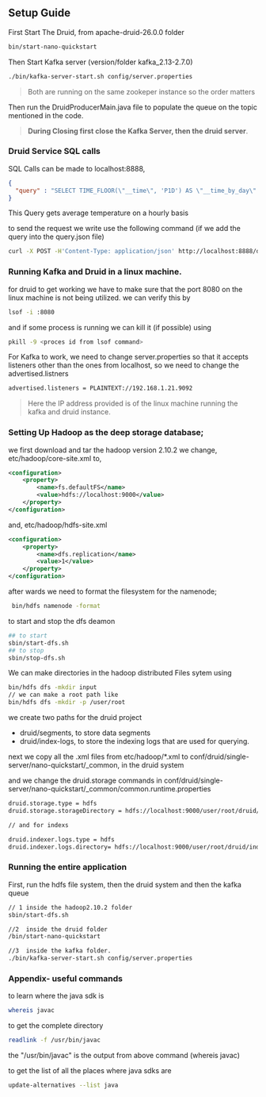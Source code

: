 ## Setup Guide
First Start The Druid, from apache-druid-26.0.0 folder

```bash
bin/start-nano-quickstart
```
Then Start Kafka server (version/folder kafka_2.13-2.7.0)

```bash
./bin/kafka-server-start.sh config/server.properties
```
> Both are running on the same zookeper instance so the order matters

Then run the DruidProducerMain.java file to populate the queue on the topic mentioned in the code. 

> **During Closing first close the Kafka Server, then the druid server**.

### Druid Service SQL calls
SQL Calls can be made to localhost:8888,

```json
{
  "query" : "SELECT TIME_FLOOR(\"__time\", 'P1D') AS \"__time_by_day\" , AVG(\"tempValue\") AS \"avg_tempValue\" FROM \"test1\" GROUP BY 1 ORDER BY 2 DESC"
}
```
This Query gets average temperature on a hourly basis

to send the request we write use the following command (if we add the query into the query.json file)

```bash
curl -X POST -H'Content-Type: application/json' http://localhost:8888/druid/v2/sql/ -d @query.json
```

### Running Kafka and Druid in a linux machine.
for druid to get working we have to make sure that the port 8080 on the linux machine is not being utilized. we can verify this by

```bash
lsof -i :8080
```
and if some process is running we can kill it (if possible) using 

```bash
pkill -9 <proces id from lsof command>
```

For Kafka to work, we need to change server.properties so that it accepts listeners other than the ones from localhost, so we need to change the advertised.listners

```bash
advertised.listeners = PLAINTEXT://192.168.1.21.9092
```
> Here the IP address provided is of the linux machine running the kafka and druid instance.



### Setting Up Hadoop as the deep storage database;

we first download and tar the hadoop version 2.10.2
we change, etc/hadoop/core-site.xml to,

```xml
<configuration>
    <property>
        <name>fs.defaultFS</name>
        <value>hdfs://localhost:9000</value>
    </property>
</configuration>
```
and, etc/hadoop/hdfs-site.xml

```xml
<configuration>
    <property>
        <name>dfs.replication</name>
        <value>1</value>
    </property>
</configuration>
```

after wards we need to format the filesystem for the namenode;

```bash
 bin/hdfs namenode -format
```

to start and stop the dfs deamon

```bash
## to start
sbin/start-dfs.sh
## to stop
sbin/stop-dfs.sh
```
We can make directories in the hadoop distributed Files sytem using

```bash
bin/hdfs dfs -mkdir input
// we can make a root path like
bin/hdfs dfs -mkdir -p /user/root
```
we create two paths for the druid project
- druid/segments, to store data segments
- druid/index-logs, to store the indexing logs that are used for querying.

next we copy all the .xml files from
etc/hadoop/*.xml to conf/druid/single-server/nano-quickstart/_common, in the druid system

and we change the druid.storage commands in conf/druid/single-server/nano-quickstart/_common/common.runtime.properties

```bash
druid.storage.type = hdfs
druid.storage.storageDirectory = hdfs://localhost:9000/user/root/druid/segments

// and for indexs

druid.indexer.logs.type = hdfs
druid.indexer.logs.directory= hdfs://localhost:9000/user/root/druid/index-logs
```
### Running the entire application

First, run the hdfs file system, then the druid system and then the kafka queue

```bash
// 1 inside the hadoop2.10.2 folder
sbin/start-dfs.sh

//2  inside the druid folder
/bin/start-nano-quickstart

//3  inside the kafka folder.
./bin/kafka-server-start.sh config/server.properties
```
 


### Appendix- useful commands

to learn where the java sdk is 

```bash
whereis javac
```

to get the complete directory

```bash
readlink -f /usr/bin/javac
```
the "/usr/bin/javac" is the output from above command (whereis javac)

to get the list of all the places where java sdks are 

```bash
update-alternatives --list java
```







